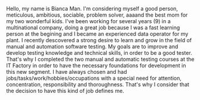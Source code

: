 Hello, my name is Bianca Man. I'm considering myself a good person, meticulous, ambitious, sociable, problem solver, aaaand the best mom for my two wonderful kids. 
I've been working for several years (9) in a multinational company, doing a great job because I was a fast learning person at the begining and I became an experienced data operator for my plant.
I recently descovered a strong desire to learn and grow in the field of manual and automation software testing. My goals are to improve and develop testing knowledge and technical skills, in order to be a good tester. 
That's why I completed the two manual and automatic testing courses at the IT Factory in order to have the necessary foundations for development in this new segment.
I have always chosen and had jobs/tasks/work/hobbies/occupations with a special need for attention, concentration, responsibility and thoroughness. That's why I consider that the decision to have this kind of job defines me.
